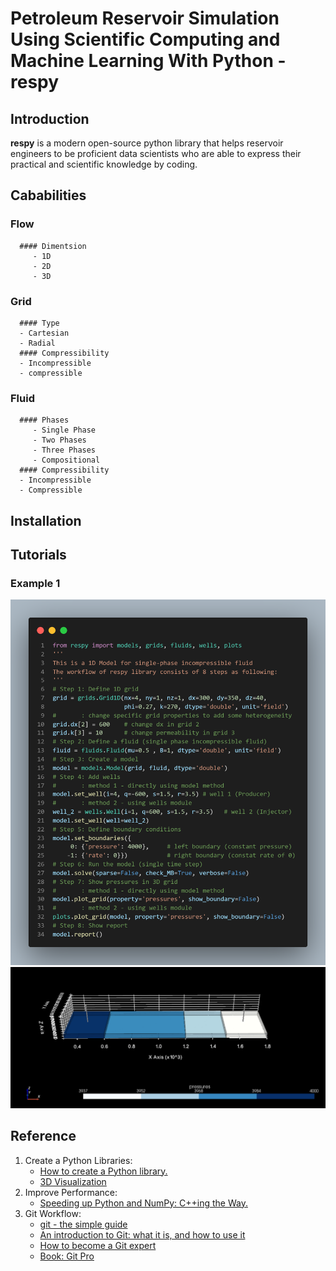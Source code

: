 # Petroleum Reservoir Simulation Using Scientific Computing and Machine Learning With Python - respy

## Introduction
__respy__ is a modern open-source python library that helps reservoir engineers to be proficient data scientists who are able to express their practical and scientific knowledge by coding.

## Cababilities
   ### Flow
      #### Dimentsion
         - 1D
         - 2D
         - 3D
   ### Grid
      #### Type
      - Cartesian
      - Radial
      #### Compressibility
      - Incompressible
      - compressible
   ### Fluid
      #### Phases
         - Single Phase
         - Two Phases
         - Three Phases
         - Compositional
      #### Compressibility
      - Incompressible
      - Compressible

## Installation


## Tutorials
   ### Example 1
   ![](images/example_1_code.png)
   ![](images/example_1_3d.png)

## Reference

1. Create a Python Libraries:
   - [How to create a Python library.](https://medium.com/analytics-vidhya/how-to-create-a-python-library-7d5aea80cc3f)
   - [3D Visualization](https://docs.pyvista.org/examples/00-load/create-uniform-grid.html)
2. Improve Performance:
   - [Speeding up Python and NumPy: C++ing the Way.](https://medium.com/coding-with-clarity/speeding-up-python-and-numpy-c-ing-the-way-3b9658ed78f4)
3. Git Workflow:
   - [git - the simple guide](http://rogerdudler.github.io/git-guide/)
   - [An introduction to Git: what it is, and how to use it](https://www.freecodecamp.org/news/what-is-git-and-how-to-use-it-c341b049ae61)
   - [How to become a Git expert](https://www.freecodecamp.org/news/how-to-become-a-git-expert-e7c38bf54826)
   - [Book: Git Pro](https://git-scm.com/book/en/v2)
